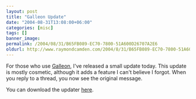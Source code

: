 ```yaml
---
layout: post
title: "Galleon Update"
date: "2004-08-31T13:08:00+06:00"
categories: [misc]
tags: []
banner_image: 
permalink: /2004/08/31/B65FB089-EC70-7800-51A600D26707A2E6
oldurl: http://www.raymondcamden.com/2004/8/31/B65FB089-EC70-7800-51A600D26707A2E6
---
```


For those who use <a href="http://www.camdenfamily.com/morpheus/forums">Galleon</a>, I've released a small update today. This update is mostly cosmetic, although it adds a feature I can't believe I forgot. When you reply to a thread, you now see the original message.

You can download the updater <a href="http://www.camdenfamily.com/morpheus/downloads/forumsupdate.zip">here</a>.